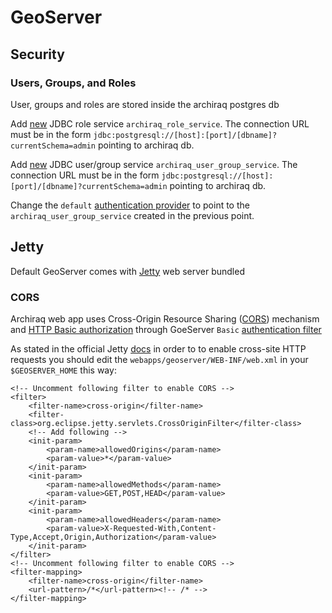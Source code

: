 # GeoServer

## Security
### Users, Groups, and Roles

User, groups and roles are stored inside the archiraq postgres db

Add [new](https://docs.geoserver.org/stable/en/user/security/webadmin/ugr.html#add-new-jdbc-user-group-service) JDBC role service ```archiraq_role_service```. The connection URL must be in the form ```jdbc:postgresql://[host]:[port]/[dbname]?currentSchema=admin``` pointing to archiraq db.

Add [new](https://docs.geoserver.org/stable/en/user/security/webadmin/ugr.html#add-new-jdbc-role-service) JDBC user/group service ```archiraq_user_group_service```. The connection URL must be in the form ```jdbc:postgresql://[host]:[port]/[dbname]?currentSchema=admin``` pointing to archiraq db.

Change the ```default``` [authentication provider](https://docs.geoserver.org/stable/en/user/security/webadmin/auth.html#authentication-providers) to point to the ```archiraq_user_group_service``` created in the previous point.

## Jetty

Default GeoServer comes with [Jetty](https://www.eclipse.org/jetty/) web server bundled

### CORS

Archiraq web app uses Cross-Origin Resource Sharing ([CORS](https://developer.mozilla.org/it/docs/Web/HTTP/CORS)) mechanism and [HTTP Basic authorization](https://developer.mozilla.org/en-US/docs/Web/HTTP/Authentication#Basic_authentication_scheme) through GoeServer ```Basic``` [authentication filter](https://docs.geoserver.org/stable/en/user/security/webadmin/auth.html#authentication-filters)

As stated in the official Jetty [docs](https://www.eclipse.org/jetty/documentation/current/cross-origin-filter.html) in order to to enable cross-site HTTP requests you should edit the ```webapps/geoserver/WEB-INF/web.xml``` in your ```$GEOSERVER_HOME``` this way:
```$xslt 
<!-- Uncomment following filter to enable CORS -->
<filter>
    <filter-name>cross-origin</filter-name>
    <filter-class>org.eclipse.jetty.servlets.CrossOriginFilter</filter-class>
    <!-- Add following -->
    <init-param>
        <param-name>allowedOrigins</param-name>
        <param-value>*</param-value>
    </init-param>
    <init-param>
        <param-name>allowedMethods</param-name>
        <param-value>GET,POST,HEAD</param-value>
    </init-param>
    <init-param>
        <param-name>allowedHeaders</param-name>
        <param-value>X-Requested-With,Content-Type,Accept,Origin,Authorization</param-value>
    </init-param>
</filter>
<!-- Uncomment following filter to enable CORS -->
<filter-mapping>
    <filter-name>cross-origin</filter-name>
    <url-pattern>/*</url-pattern><!-- /* -->
</filter-mapping>
```